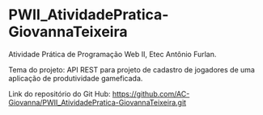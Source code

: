 # PWII_AtividadePratica-GiovannaTeixeira
 Atividade Prática de Programação Web II, Etec Antônio Furlan.

Tema do projeto:
API REST para projeto de cadastro de jogadores de uma aplicação de produtividade gameficada.

Link do repositório do Git Hub:
https://github.com/AC-Giovanna/PWII_AtividadePratica-GiovannaTeixeira.git